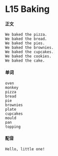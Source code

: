 # L15 Baking

#### 正文

    We baked the pizza.
    We baked the bread.
    We baked the pies.
    We baked the brownies.
    We baked the cupcakes.
    We baked the cookies.
    We baked the cake.

#### 单词

    oven
    monkey
    pizza
    bread 
    pie
    brownies
    plate
    cupcakes
    mould
    pan
    topping

#### 配音

    Hello, little one!

